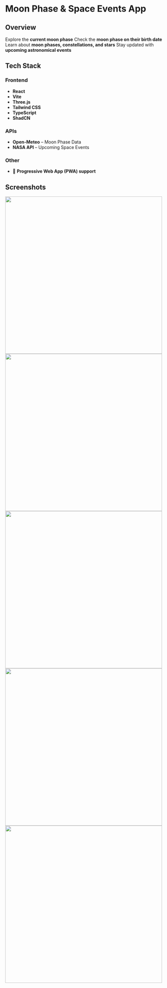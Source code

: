 # **Moon Phase & Space Events App**

## **Overview**
 Explore the **current moon phase**
 Check the **moon phase on their birth date**
 Learn about **moon phases, constellations, and stars**
 Stay updated with **upcoming astronomical events**

## **Tech Stack**
### **Frontend**
- **React**  
- **Vite**  
- **Three.js**  
- **Tailwind CSS**  
- **TypeScript**  
- **ShadCN**  

### **APIs**
- **Open-Meteo** – Moon Phase Data  
- **NASA API** – Upcoming Space Events  

### **Other**
- 📱 **Progressive Web App (PWA) support**  

## **Screenshots**

<img src="https://github.com/user-attachments/assets/2f4300e4-2c19-4de9-9612-50692c856068" width="500">  
<img src="https://github.com/user-attachments/assets/5a9bc783-1c5e-43ac-a4e4-24c5cdb9c0e6" width="500">  
<img src="https://github.com/user-attachments/assets/85575929-e570-4c4f-95f6-0d5bd4ccbace" width="500">  
<img src="https://github.com/user-attachments/assets/5a208bb1-3038-4744-bb2e-144a658701a9" width="500">  
<img src="https://github.com/user-attachments/assets/6f2cbd87-56f7-4456-a227-7adc728eeb9e" width="500">  

